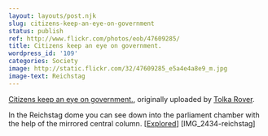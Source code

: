```yaml
---
layout: layouts/post.njk
slug: citizens-keep-an-eye-on-government
status: publish
ref: http://www.flickr.com/photos/eob/47609285/
title: Citizens keep an eye on government.
wordpress_id: '109'
categories: Society
image: http://static.flickr.com/32/47609285_e5a4e4a8e9_m.jpg
image-text: Reichstag
---
```




[Citizens keep an eye on government.](http://www.flickr.com/photos/eob/47609285/),
originally uploaded by [Tolka Rover](http://www.flickr.com/people/eob/).



In the Reichstag dome you can see down into the parliament chamber with the help of the mirrored central column. [[Explored](http://flagrantdisregard.com/flickr/scout.php?username=Tolka+Rover&sort=position&year=0)]  [IMG_2434-reichstag]



